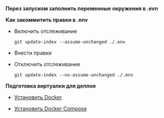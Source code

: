 **Перез запуском заполнить переменные окружения в .evn**

**Как закоммитить правки в .env**

- Включить отслеживание

  `git update-index --assume-unchanged ./.env`

- Внести правки

- Отключить отслеживание

  `git update-index --no-assume-unchanged ./.env`

**Подготовка виртуалки для деплоя**

- [Установить Docker](https://www.digitalocean.com/community/tutorials/docker-ubuntu-16-04-ru)

- [Установить Docker Compose](https://docs.docker.com/compose/install/)
